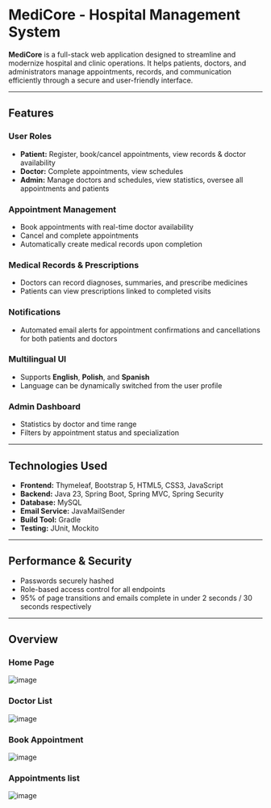 # MediCore - Hospital Management System

**MediCore** is a full-stack web application designed to streamline and modernize hospital and clinic operations. It helps patients, doctors, and administrators manage appointments, records, and communication efficiently through a secure and user-friendly interface.

---

## Features

### User Roles
- **Patient:** Register, book/cancel appointments, view records & doctor availability  
- **Doctor:** Complete appointments, view schedules  
- **Admin:** Manage doctors and schedules, view statistics, oversee all appointments and patients  

### Appointment Management
- Book appointments with real-time doctor availability  
- Cancel and complete appointments  
- Automatically create medical records upon completion  

### Medical Records & Prescriptions
- Doctors can record diagnoses, summaries, and prescribe medicines  
- Patients can view prescriptions linked to completed visits  

### Notifications
- Automated email alerts for appointment confirmations and cancellations for both patients and doctors  

### Multilingual UI
- Supports **English**, **Polish**, and **Spanish**  
- Language can be dynamically switched from the user profile  

### Admin Dashboard
- Statistics by doctor and time range  
- Filters by appointment status and specialization  

---

## Technologies Used

- **Frontend:** Thymeleaf, Bootstrap 5, HTML5, CSS3, JavaScript  
- **Backend:** Java 23, Spring Boot, Spring MVC, Spring Security  
- **Database:** MySQL  
- **Email Service:** JavaMailSender  
- **Build Tool:** Gradle  
- **Testing:** JUnit, Mockito  

---

## Performance & Security

- Passwords securely hashed  
- Role-based access control for all endpoints  
- 95% of page transitions and emails complete in under 2 seconds / 30 seconds respectively
  
 ---

## Overview

### Home Page
![image](https://github.com/user-attachments/assets/f3df27c7-e208-4eac-8d5a-c9a8e365bcbb)

### Doctor List
![image](https://github.com/user-attachments/assets/45de6f5f-5e27-45eb-b06e-701bfdf084ad)

### Book Appointment
![image](https://github.com/user-attachments/assets/382b702b-52c6-4a83-8ea1-784748e1fa1a)

### Appointments list
![image](https://github.com/user-attachments/assets/0f9f7420-df53-44a7-a4a3-508564c26832)
